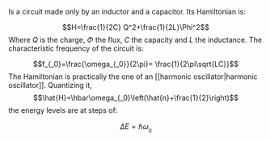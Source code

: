 Is a circuit made only by an inductor and a capacitor. Its Hamiltonian is:

$$H=\frac{1}{2C} Q^2+\frac{1}{2L}\Phi^2$$
Where $Q$ is the charge, $\Phi$ the flux, $C$ the capacity and $L$ the inductance. 
The characteristic frequency of the circuit is:

$$f_{_0}=\frac{\omega_{_0}}{2\pi}= \frac{1}{2\pi\sqrt{LC}}$$
The Hamiltonian is practically the one of an [[harmonic oscillator|harmonic oscillator]].
Quantizing it,
$$\hat{H}=\hbar\omega_{_0}\left(\hat{n}+\frac{1}{2}\right)$$
the energy levels are at steps of:

$$\Delta E=\hbar \omega_{_0}$$
